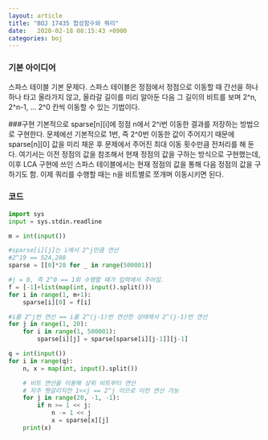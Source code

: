 ```yaml
---
layout: article
title: "BOJ 17435 합성함수와 쿼리"
date:   2020-02-18 08:15:43 +0900
categories: boj
---
```


### 기본 아이디어
스파스 테이블 기본 문제다. 스파스 테이블은 정점에서 정점으로 이동할 때 간선을 하나하나 타고 올라가지 않고, 올라갈 길이를 미리 알아둔 다음 그 길이의 비트를 보며 2^n, 2^n-1, ... 2^0 칸씩 이동할 수 있는 기법이다.

###구현
기본적으로 sparse[n][i]에 정점 n에서 2^i번 이동한 결과를 저장하는 방법으로 구현한다. 문제에선 기본적으로 1번, 즉 2^0번 이동한 값이 주어지기 때문에 sparse[n][0] 값을 미리 채운 후 문제에서 주어진 최대 이동 횟수만큼 전처리를 해 둔다. 여기서는 이전 정점의 값을 참조해서 현재 정점의 값을 구하는 방식으로 구현했는데, 이후 LCA 구현에 쓰인 스파스 테이블에서는 현재 정점의 값을 통해 다음 정점의 값을 구하기도 함. 이제 쿼리를 수행할 때는 n을 비트별로 쪼개며 이동시키면 된다.

### 코드
~~~python
import sys
input = sys.stdin.readline

m = int(input())

#sparse[i][j]는 i에서 2^j만큼 연산
#2^19 == 524,288
sparse = [[0]*20 for _ in range(500001)]

#j = 0, 즉 2^0 == 1회 수행할 때가 입력에서 주어짐.
f = [-1]+list(map(int, input().split()))
for i in range(1, m+1):
    sparse[i][0] = f[i]

#i를 2^j번 연산 == i를 2^(j-1)번 연산한 상태에서 2^(j-1)번 연산
for j in range(1, 20):
    for i in range(1, 500001):
        sparse[i][j] = sparse[sparse[i][j-1]][j-1]

q = int(input())
for i in range(q):
    n, x = map(int, input().split())

    # 비트 연산을 이용해 상위 비트부터 연산
    # 자주 헷갈리지만 1<<j == 2^j 이므로 이런 연산 가능
    for j in range(20, -1, -1):
        if n >= 1 << j:
            n -= 1 << j
            x = sparse[x][j]
    print(x)
~~~

